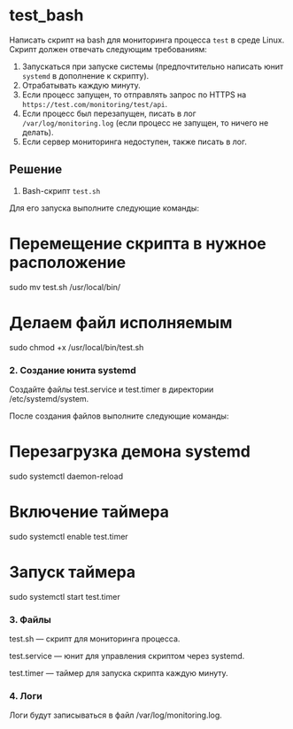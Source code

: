 # test_bash

Написать скрипт на bash для мониторинга процесса `test` в среде Linux. Скрипт должен отвечать следующим требованиям:

1. Запускаться при запуске системы (предпочтительно написать юнит `systemd` в дополнение к скрипту).
2. Отрабатывать каждую минуту.
3. Если процесс запущен, то отправлять запрос по HTTPS на `https://test.com/monitoring/test/api`.
4. Если процесс был перезапущен, писать в лог `/var/log/monitoring.log` (если процесс не запущен, то ничего не делать).
5. Если сервер мониторинга недоступен, также писать в лог.

## Решение

1. Bash-скрипт `test.sh`

Для его запуска выполните следующие команды:

# Перемещение скрипта в нужное расположение
sudo mv test.sh /usr/local/bin/

# Делаем файл исполняемым
sudo chmod +x /usr/local/bin/test.sh

### 2. Создание юнита systemd

Создайте файлы test.service и test.timer в директории /etc/systemd/system.

После создания файлов выполните следующие команды:


# Перезагрузка демона systemd
sudo systemctl daemon-reload

# Включение таймера
sudo systemctl enable test.timer

# Запуск таймера
sudo systemctl start test.timer

### 3. Файлы

test.sh — скрипт для мониторинга процесса.

test.service — юнит для управления скриптом через systemd.

test.timer — таймер для запуска скрипта каждую минуту.

### 4. Логи

Логи будут записываться в файл /var/log/monitoring.log.
